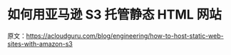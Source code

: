 # 如何用亚马逊 S3 托管静态 HTML 网站

原文：<https://acloudguru.com/blog/engineering/how-to-host-static-web-sites-with-amazon-s3>